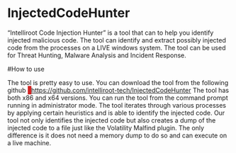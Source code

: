 # InjectedCodeHunter
“Intelliroot Code Injection Hunter” is a tool that can to help you identify injected malicious code. The tool can identify and extract possibly injected code from the processes on a LIVE windows system. The tool can be used for Threat Hunting, Malware Analysis and Incident Response.

#How to use 

The tool is pretty easy to use. You can download the tool from the following github <a href="https://github.com/intelliroot-tech/InjectedCodeHunter"><mark style="background: #d32525; color: #FFFFFF; padding: 1px 4px;">https://github.com/intelliroot-tech/InjectedCodeHunter</mark></a>
The tool has both x86 and x64 versions. 
You can run the tool from the command prompt running in administrator mode.
The tool iterates through various processes by applying certain heuristics and is able to identify the injected code.
Our tool not only identifies the injected code but also creates a dump of the injected code to a file just like the Volatility Malfind plugin.
The only difference is it does not need a memory dump to do so and can execute on a live machine.
